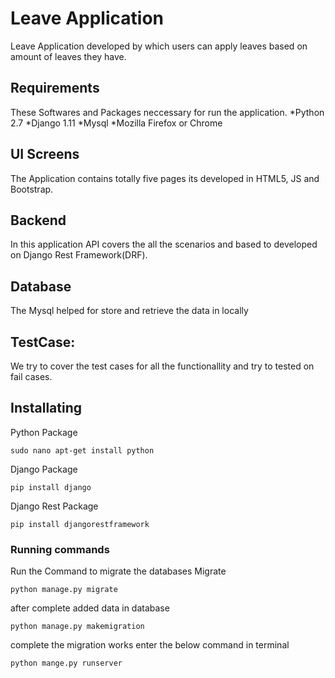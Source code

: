 # Leave Application 
Leave Application developed by which users can apply leaves based on amount of leaves they have.

## Requirements
These Softwares and Packages neccessary for run the application.
*Python 2.7 
*Django 1.11
*Mysql
*Mozilla Firefox or Chrome 

## UI Screens
The Application contains totally five pages its developed in HTML5, JS  and Bootstrap. 

## Backend
In this application API covers the all the scenarios and based to developed on Django Rest Framework(DRF).

## Database
The Mysql helped for store and retrieve the data in locally

## TestCase:
We try to cover the test cases for all the functionallity and try to tested on fail cases.

## Installating
Python Package
```
sudo nano apt-get install python
```
Django Package
```
pip install django

```
Django Rest Package
```
pip install djangorestframework
```

### Running commands 

Run the Command to migrate the databases
Migrate
```
python manage.py migrate
```
after complete added data in database

```
python manage.py makemigration
```
complete the migration works enter the below command in terminal

```
python mange.py runserver
```